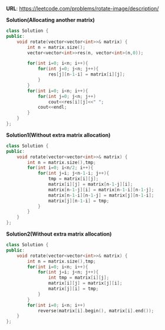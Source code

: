 
**URL**: https://leetcode.com/problems/rotate-image/description/

**Solution(Allocating another matrix)**
```C++
class Solution {
public:
    void rotate(vector<vector<int>>& matrix) {
        int n = matrix.size();
        vector<vector<int>>res(n, vector<int>(n,0));

        for(int i=0; i<n; i++){
            for(int j=0; j<n; j++){
                res[j][n-1-i] = matrix[i][j];
            }
        }
        for(int i=0; i<n; i++){
            for(int j=0; j<n; j++)
                cout<<res[i][j]<<" ";
            cout<<endl;
        }
    }
};
```

**Solution1(Without extra matrix allocation)**
```C++
class Solution {
public:
    void rotate(vector<vector<int>>& matrix) {
        int n = matrix.size(),tmp;
        for(int i=0; i<n/2; i++){
            for(int j=i; j<n-1-i; j++){
                tmp = matrix[i][j];
                matrix[i][j] = matrix[n-1-j][i];
                matrix[n-1-j][i] = matrix[n-1-i][n-1-j];
                matrix[n-1-i][n-1-j] = matrix[j][n-1-i];
                matrix[j][n-1-i] = tmp;
            }
        }
    }
};
```

**Solution2(Without extra matrix allocation)**
```C++
class Solution {
public:
    void rotate(vector<vector<int>>& matrix) {
        int n = matrix.size(),tmp;
        for(int i=0; i<n; i++){
            for(int j=i; j<n; j++){
                int tmp = matrix[i][j];
                matrix[i][j] = matrix[j][i];
                matrix[j][i] = tmp;
            }
        }
        for(int i=0; i<n; i++)
            reverse(matrix[i].begin(), matrix[i].end());
    }
};
```